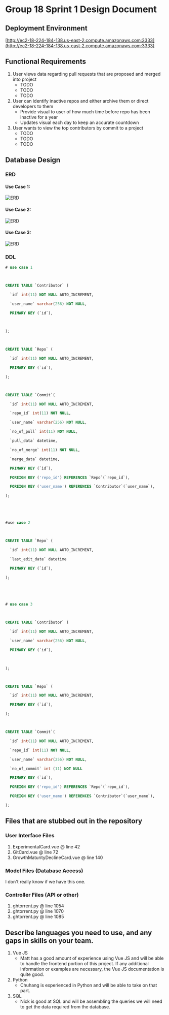 # Group 18 Sprint 1 Design Document

## Deployment Environment

[http://ec2-18-224-184-138.us-east-2.compute.amazonaws.com:3333](http://ec2-18-224-184-138.us-east-2.compute.amazonaws.com:3333)

## Functional Requirements

1. User views data regarding pull requests that are proposed and merged into project
	- TODO
	- TODO
	- TODO
2. User can identify inactive repos and either archive them or direct developers to them
	- Provide visual to user of how much time before repo has been inactive for a year
	- Updates visual each day to keep an accurate countdown
3. User wants to view the top contributors by commit to a project
  	- TODO
 	- TODO
  	- TODO

## Database Design

### ERD
#### Use Case 1:

![ERD](1.png)

#### Use Case 2:

![ERD](2.png)

#### Use Case 3:

![ERD](3.png)

### DDL

```SQL
# use case 1



CREATE TABLE `Contributor` (

  `id` int(11) NOT NULL AUTO_INCREMENT,

  `user_name` varchar(256) NOT NULL,

  PRIMARY KEY (`id`),

 

);



CREATE TABLE `Repo` (

  `id` int(11) NOT NULL AUTO_INCREMENT,

  PRIMARY KEY (`id`),

);



CREATE TABLE `Commit`(

  `id` int(11) NOT NULL AUTO_INCREMENT,

  `repo_id` int(11) NOT NULL,

  `user_name` varchar(256) NOT NULL,

  `no_of_pull` int(11) NOT NULL,

  `pull_data` datetime,

  `no_of_merge` int(11) NOT NULL,

  `merge_data` datetime,

  PRIMARY KEY (`id`),

  FOREIGN KEY ('repo_id') REFERENCES `Repo`(`repo_id`),

  FOREIGN KEY ('user_name') REFERENCES `Contributor`(`user_name`),

);





#use case 2



CREATE TABLE `Repo` (

  `id` int(11) NOT NULL AUTO_INCREMENT,

  `last_edit_date` datetime

  PRIMARY KEY (`id`),

);





# use case 3



CREATE TABLE `Contributor` (

  `id` int(11) NOT NULL AUTO_INCREMENT,

  `user_name` varchar(256) NOT NULL,

  PRIMARY KEY (`id`),

 

);



CREATE TABLE `Repo` (

  `id` int(11) NOT NULL AUTO_INCREMENT,

  PRIMARY KEY (`id`),

);



CREATE TABLE `Commit`(

  `id` int(11) NOT NULL AUTO_INCREMENT,

  `repo_id` int(11) NOT NULL,

  `user_name` varchar(256) NOT NULL,

  `no_of_commit` int (11) NOT NULL

  PRIMARY KEY (`id`),

  FOREIGN KEY ('repo_id') REFERENCES `Repo`(`repo_id`),

  FOREIGN KEY ('user_name') REFERENCES `Contributor`(`user_name`),

);
```

## Files that are stubbed out in the repository

### User Interface Files

1. ExperimentalCard.vue @ line 42
2. GitCard.vue @ line 72
3. GrowthMaturityDeclineCard.vue @ line 140


### Model Files (Database Access)

I don't really know if we have this one.

### Controller Files (API or other)

1. ghtorrent.py @ line 1054
2. ghtorrent.py @ line 1070
3. ghtorrent.py @ line 1085

## Describe languages you need to use, and any gaps in skills on your team.

1. Vue JS
    - Matt has a good amount of experience using Vue JS and will be able to handle the frontend portion of this project.
      If any additional information or examples are necessary, the Vue JS documentation is quite good.
2. Python
    - Chuhang is experienced in Python and will be able to take on that part.
3. SQL
    - Nick is good at SQL and will be assembling the queries we will need to get the data required from the database.
